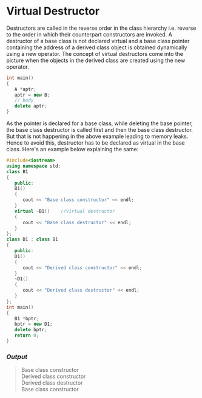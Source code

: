 # Virtual Destructor  

Destructors are called in the reverse order in the class hierarchy i.e. reverse to the order in which their counterpart constructors are invoked. A destructor of a base class is not declared virtual and a base class pointer containing the address of a derived class object is obtained dynamically using a new operator. The concept of virtual destructors come into the picture when the objects in the derived class are created using the new operator.  

```C++
int main()
{
   A *aptr;
   aptr = new B;
   // body
   delete aptr;
}
```  

As the pointer is declared for a base class, while deleting the base pointer, the base class destructor is called first and then the base class destructor. But that is not happening in the above example leading to memory leaks. Hence to avoid this, destructor has to be declared as virtual in the base class. Here's an example below explaining the same:  

```C++
#include<iostream>
using namespace std;
class B1
{
   public:
   B1()
   {
      cout << "Base class constructor" << endl;
   }
   virtual ~B1()    //virtual destructor
   {
      cout << "Base class destructor" << endl;
   }
};
class D1 : class B1
{
   public:
   D1()
   {
      cout << "Derived class constructor" << endl;
   }
   ~D1()
   {
      cout << "Derived class destructor" << endl;
   }
};
int main()
{
   B1 *bptr;
   bptr = new D1;
   delete bptr;
   return 0;
}
```  

### *Output*  
> Base class constructor  
> Derived class constructor  
> Derived class destructor  
> Base class constructor  
